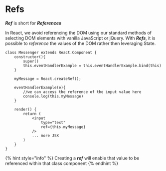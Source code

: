 # Refs

_**Ref**_ is short for _**References**_

In React, we avoid referencing the DOM using our standard methods of selecting DOM elements with vanilla JavaScript or jQuery. With _**Refs**_, it is possible to _reference_ the values of the DOM rather then leveraging State.

```text
class Messenger extends React.Component {
    constructor(){
        super()
        this.eventHandlerExample = this.eventHandlerExample.bind(this)
    }
    
    myMessage = React.createRef();
    
    eventHandlerExample(e){
        //we can access the reference of the input value here
        console.log(this.myMessage)
    }
    
    render() {
        return (
            <input 
                type="text"
                ref={this.myMessage}
            />
            ... more JSX
        )
    }
}    
```

{% hint style="info" %}
Creating a _**ref**_ will enable that value to be referenced within that class component
{% endhint %}

